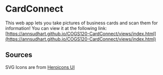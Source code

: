 # CardConnect
This web app lets you take pictures of business cards and scan them for information!
You can view it at the following link: [https://annsudhart.github.io/COGS120-CardConnect/views/index.html](https://annsudhart.github.io/COGS120-CardConnect/views/index.html)

## Sources
SVG Icons are from [Heroicons UI](https://github.com/sschoger/heroicons-ui)
